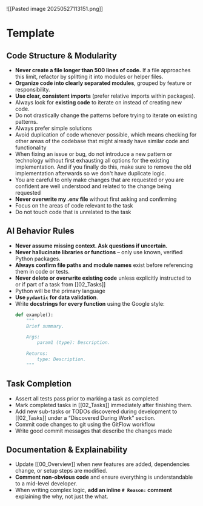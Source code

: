 ![[Pasted image 20250527113151.png]]
# Template
## Code Structure & Modularity
- **Never create a file longer than 500 lines of code.** If a file approaches this limit, refactor by splitting it into modules or helper files.
- **Organize code into clearly separated modules**, grouped by feature or responsibility.
- **Use clear, consistent imports** (prefer relative imports within packages).
- Always look for **existing code** to iterate on instead of creating new code.
- Do not drastically change the patterns before trying to iterate on existing patterns.
- Always prefer simple solutions
- Avoid duplication of code whenever possible, which means checking for other areas of the codebase that might already have similar code and functionality
- When fixing an issue or bug, do not introduce a new pattern or technology without first exhausting all options for the existing implementation. And if you finally do this, make sure to remove the old implementation afterwards so we don't have duplicate logic.
- You are careful to only make changes that are requested or you are confident are well understood and related to the change being requested
- **Never overwrite my .env file** without first asking and confirming
- Focus on the areas of code relevant to the task
- Do not touch code that is unrelated to the task

## AI Behavior Rules
- **Never assume missing context. Ask questions if uncertain.**
- **Never hallucinate libraries or functions** – only use known, verified Python packages.
- **Always confirm file paths and module names** exist before referencing them in code or tests.
- **Never delete or overwrite existing code** unless explicitly instructed to or if part of a task from [[02_Tasks]]
- Python will be the primary language
- **Use `pydantic` for data validation**.
- Write **docstrings for every function** using the Google style:
  ```python
  def example():
      """
      Brief summary.

      Args:
          param1 (type): Description.

      Returns:
          type: Description.
      """
  ```

## Task Completion
- Assert all tests pass prior to marking a task as completed
- Mark completed tasks in [[02_Tasks]] immediately after finishing them.
- Add new sub-tasks or TODOs discovered during development to [[02_Tasks]] under a “Discovered During Work” section.
- Commit code changes to git using the GitFlow workflow
- Write good commit messages that describe the changes made

## Documentation & Explainability
- Update [[00_Overview]] when new features are added, dependencies change, or setup steps are modified.
- **Comment non-obvious code** and ensure everything is understandable to a mid-level developer.
- When writing complex logic, **add an inline `# Reason:` comment** explaining the why, not just the what.